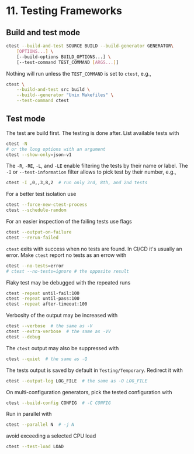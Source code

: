 # 11. Testing Frameworks

## Build and test mode
```bash
ctest --build-and-test SOURCE BUILD --build-generator GENERATOR\
    [OPTIONS...] \
    [--build-options BUILD_OPTIONS...] \
    [--test-command TEST_COMMAND [ARGS...]]
```
Nothing will run unless the `TEST_COMMAND` is set to `ctest`, e.g.,
```bash
ctest \
    --build-and-test src build \
    --build--generator "Unix Makefiles" \
    --test-command ctest
```

## Test mode
The test are build first. The testing is done after. List available tests with
```bash
ctest -N
# or the long options with an argument
ctest --show-only=json-v1
```
The `-R`, `-RE`, `-L`, and `-LE` enable filtering the tests by their name or
label. The `-I` or `--test-information` filter allows to pick test by their
number, e.g.,
```bash
ctest -I ,0,,3,8,2  # run only 3rd, 8th, and 2nd tests
```

For a better test isolation use
```bash
ctest --force-new-ctest-process
ctest --schedule-random
```

For an easier inspection of the failing tests use flags
```bash
ctest --output-on-failure
ctest --rerun-failed
```

`ctest` exits with success when no tests are found. In CI/CD it's usually an
error. Make `ctest` report no tests as an errow with
```bash
ctest --no-tests=error
# ctest --no-tests=ignore # the opposite result
```

Flaky test may be debugged with the repeated runs
```bash
ctest -repeat until-fail:100
ctest -repeat until-pass:100
ctest -repeat after-timeout:100
```

Verbosity of the output may be increased with
```bash
ctest --verbose  # the same as -V
ctest --extra-verbose  # the same as -VV
ctest --debug
```
The `ctest` output may also be suppressed with
```bash
ctest --quiet  # the same as -Q
```

The tests output is saved by default in `Testing/Temporary`. Redirect it with
```bash
ctest --output-log LOG_FILE  # the same as -O LOG_FILE
```

On multi-configuration generators, pick the tested configuration with
```bash
ctest --build-config CONFIG  # -C CONFIG
```

Run in parallel with
```bash
ctest --parallel N  # -j N
```
avoid exceeding a selected CPU load
```bash
ctest --test-load LOAD
```
